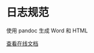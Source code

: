 # 日志规范

使用 pandoc 生成 Word 和 HTML

[查看在线文档](https://svn.3pjgames.com/assets/public/xi/logs-convention/)
